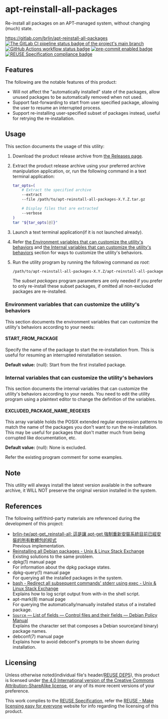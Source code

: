 # apt-reinstall-all-packages

Re-install all packages on an APT-managed system, without changing (much) state.

<https://gitlab.com/brlin/apt-reinstall-all-packages>  
[![The GitLab CI pipeline status badge of the project's `main` branch](https://gitlab.com/brlin/apt-reinstall-all-packages/badges/main/pipeline.svg?ignore_skipped=true "Click here to check out the comprehensive status of the GitLab CI pipelines")](https://gitlab.com/brlin/apt-reinstall-all-packages/-/pipelines) [![GitHub Actions workflow status badge](https://github.com/brlin-tw/apt-reinstall-all-packages/actions/workflows/check-potential-problems.yml/badge.svg "GitHub Actions workflow status")](https://github.com/brlin-tw/apt-reinstall-all-packages/actions/workflows/check-potential-problems.yml) [![pre-commit enabled badge](https://img.shields.io/badge/pre--commit-enabled-brightgreen?logo=pre-commit&logoColor=white "This project uses pre-commit to check potential problems")](https://pre-commit.com/) [![REUSE Specification compliance badge](https://api.reuse.software/badge/gitlab.com/brlin/apt-reinstall-all-packages "This project complies to the REUSE specification to decrease software licensing costs")](https://api.reuse.software/info/gitlab.com/brlin/apt-reinstall-all-packages)

## Features

The following are the notable features of this product:

* Will not affect the "automatically installed" state of the packages, allow unused packages to be automatically removed when not used.
* Support fast-forwarding to start from user specified package, allowing the user to resume an interrupted process.
* Support re-installing user-specified subset of packages instead, useful for retrying the re-installation.

## Usage

This section documents the usage of this utility:

1. Download the product release archive from [the Releases page](https://gitlab.com/brlin/apt-reinstall-all-packages/-/releases).
1. Extract the product release archive using your preferred archive manipulation application, or, run the following command in a text terminal application:

    ```bash
    tar_opts=(
        # Extract the specified archive
        --extract
        --file /path/to/apt-reinstall-all-packages-X.Y.Z.tar.gz

        # Display files that are extracted
        --verbose
    )
    tar "${tar_opts[@]}"
    ```

1. Launch a text terminal application(if it is not launched already).
1. Refer [the Environment variables that can customize the utility's behaviors](#environment-variables-that-can-customize-the-utilitys-behaviors) and [the Internal variables that can customize the utility's behaviors](#internal-variables-that-can-customize-the-utilitys-behaviors) section for ways to customize the utility's behaviors.
1. Run the utility program by running the following command _as root_:

    ```bash
    /path/to/apt-reinstall-all-packages-X.Y.Z/apt-reinstall-all-packages _subset packages_...
    ```

   The _subset packages_ program parameters are only needed if you prefer to only re-install these subset packages, if omitted all non-excluded packages are re-installed.

### Environment variables that can customize the utility's behaviors

This section documents the environment variables that can customize the utility's behaviors according to your needs:

#### START_FROM_PACKAGE

Specify the name of the package to start the re-installation from.  This is useful for resuming an interrupted reinstallation session.

**Default value:** (null): Start from the first installed package.

### Internal variables that can customize the utility's behaviors

This section documents the internal variables that can customize the utility's behaviors according to your needs.  You need to edit the utility program using a plaintext editor to change the definition of the variables.

#### EXCLUDED_PACKAGE_NAME_REGEXES

This array variable holds the POSIX extended regular expression patterns to match the name of the packages you don't want to run the re-installation.  This may be useful for packages that don't matter much from being corrupted like documentation, etc.

**Default value:** (null): None is excluded.

Refer the existing program comment for some examples.

## Note

This utility will always install the latest version available in the software archive, it WILL NOT preserve the original version installed in the system.

## References

The following self/third-party materials are referenced during the development of this project:

* [brlin-tw/apt-get_reinstall-all: 這是讓 apt-get 強制重新安裝系統目前已經安裝的所有軟體包的程式](https://github.com/brlin-tw/apt-get_reinstall-all)  
  Previous implementation.
* [Reinstalling all Debian packages - Unix & Linux Stack Exchange](https://unix.stackexchange.com/questions/79125/reinstalling-all-debian-packages)  
  Existing solutions to the same problem.
* dpkg(1) manual page  
  For information about the dpkg package states.
* dpkg-query(1) manual page  
  For querying all the installed packages in the system.
* [bash - Redirect all subsequent commands' stderr using exec - Unix & Linux Stack Exchange](https://unix.stackexchange.com/questions/61931/redirect-all-subsequent-commands-stderr-using-exec)  
  Explains how to log script output from with-in the shell script.
* apt-mark(8) manual page  
  For querying the automatically/manually installed status of a installed package.
* [`Source` — List of fields — Control files and their fields — Debian Policy Manual](https://www.debian.org/doc/debian-policy/ch-controlfields.html#s-f-source)  
  Explains the character set that composes a Debian source(and binary) package names.
* debconf(7) manual page  
  Explains how to avoid debconf's prompts to be shown during installation.

## Licensing

Unless otherwise noted(individual file's header/[REUSE DEP5](.reuse/dep5)), this product is licensed under [the 4.0 International version of the Creative Commons Attribution-ShareAlike license](https://creativecommons.org/licenses/by-sa/4.0/), or any of its more recent versions of your preference.

This work complies to the [REUSE Specification](https://reuse.software/spec/), refer the [REUSE - Make licensing easy for everyone](https://reuse.software/) website for info regarding the licensing of this product.
